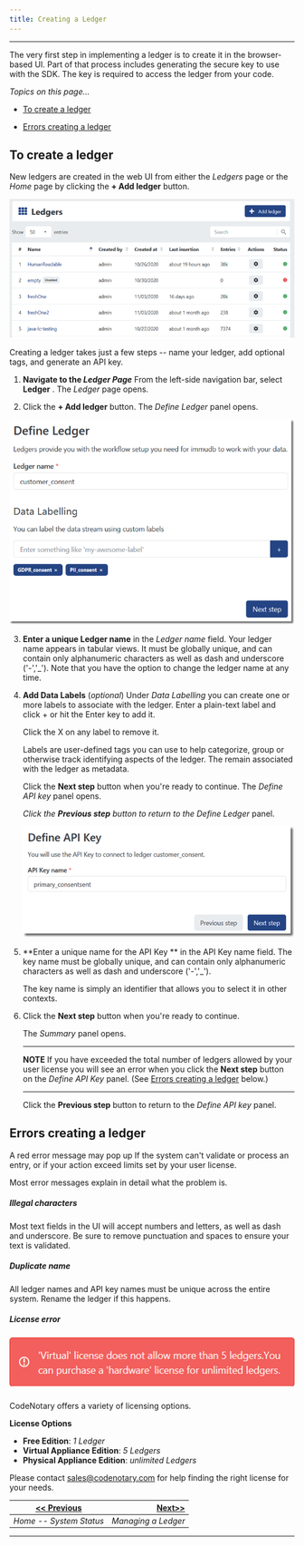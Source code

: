 ```yaml
---
title: Creating a Ledger
---
```


-------

The very first step in implementing a ledger is to create it in the browser-based UI.  Part of that process includes generating the secure key to use with the SDK. The key is required to access the ledger from your code. 

_Topics on this page..._

- [To create a ledger](help/create-ledger#to-create-a-ledger)

- [Errors creating a ledger](help/create-ledger#errors-creating-a-ledger)

## To create a ledger

New ledgers are created in the web UI from either the _Ledgers_ page or the _Home_ page by clicking the **+ Add ledger** button. 

<v-img src="/alt_ledger_plain.png" alt="" align="left"></v-img>


![](assets\images\alt_ledger_plain.png)

Creating a ledger takes just a few steps -- name your ledger, add optional tags, and generate an API key.

1. **Navigate to the *Ledger Page***  From the left-side navigation bar, select **Ledger** . The _Ledger_ page opens.

2. Click the **+ Add ledger** button. The *Define Ledger* panel opens.
   
<v-img src="/alt_panell_defineledger.png" alt="" align="left"></v-img>
   
   ![](assets\images\alt_panell_defineledger.png)
   
   
   
3. **Enter a unique Ledger name** in the *Ledger name* field. 
   Your ledger name appears in tabular views.  It must be globally unique, and can contain only alphanumeric characters as well as dash and underscore ('-','_').  Note that you have the option to change the ledger name at any time.

4. **Add Data Labels**  (_optional_) Under *Data Labelling* you can create one or more labels to associate with the ledger.  Enter a plain-text label and click + or hit the Enter key to add it.

   Click the X on any label to remove it.

   Labels are user-defined tags you can use to help categorize, group or otherwise track identifying aspects of the ledger. The remain associated with the ledger as metadata.

   Click the **Next step** button when you're ready to continue. The *Define API key* panel opens.

   *Click the **Previous step** button to return to the Define Ledger* panel.

   <v-img src="/alt_panel_definekey_sm.png" alt="" align="left"></v-img>


   ![](assets\images\alt_panel_definekey_sm.png)




5. **Enter a unique name for the API Key ** in the API Key name field. The key name must be globally unique, and can contain only alphanumeric characters as well as dash and underscore ('-','_').  

   The key name is simply an identifier that allows you to select it in other contexts.

6. Click the **Next step** button when you're ready to continue. 

   The *Summary* panel opens. 

   ---

   **NOTE**  If you have exceeded the total number of ledgers allowed by your user license you will see an error when you click the **Next step** button on the *Define API Key* panel. (See [Errors creating a ledger](#/help/errors-creating-a-ledger) below.) 

   ---

   Click the **Previous step** button to return to the *Define API key* panel. 

## Errors creating a ledger

A red error message may pop up If the system can't validate or process an entry, or if your action exceed limits set by your user license.

Most error messages explain in detail what the problem is. 

##### Illegal characters

Most text fields in the UI will accept numbers and letters, as well as dash and underscore. Be sure to remove punctuation and spaces to ensure your text is validated.

##### Duplicate name

All ledger names and API key names must be unique across the entire system. Rename the ledger if this happens.

##### License error

<v-img src="/alt_err_lic.png" alt="" align="left"></v-img>

##### ![](assets\images\alt_err_lic.png)

CodeNotary offers a variety of licensing options.

**License Options** 

- **Free Edition**: *1 Ledger*
- **Virtual Appliance Edition**: *5 Ledgers*
- **Physical Appliance Edition**: *unlimited Ledgers*

Please contact [sales@codenotary.com](mailto:sales@codenotary.com) for help finding the right license for your needs.



| [<< Previous](/help/overall-status) | [Next>>](/help/manage-ledger) |
| ----------------------------------- | ----------------------------: |
| *Home -- System Status*             |           *Managing a Ledger* |

-------


